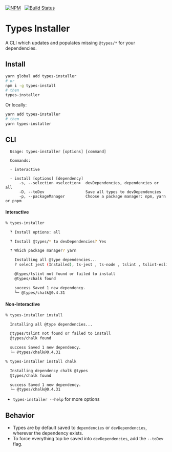 [![NPM](https://img.shields.io/npm/v/types-installer.svg)](https://nodei.co/npm/types-installer/) &nbsp; [![Build Status](https://travis-ci.org/nfour/types-installer.svg?branch=master)](https://travis-ci.org/nfour/types-installer)

# Types Installer

A CLI which updates and populates missing `@types/*` for your dependencies.

## Install
```bash
yarn global add types-installer
# or
npm i -g types-install
# then
types-installer
```

Or locally:
```bash
yarn add types-installer
# then
yarn types-installer

```



## CLI

```
  Usage: types-installer [options] [command]

  Commands:

  - interactive

  - install [options] [dependency]
      -s, --selection <selection>  devDependencies, dependencies or all
      -D, --toDev                  Save all types to devDependencies
      -p, --packageManager         Choose a package manager: npm, yarn or pnpm
```

#### Interactive

```bash
% types-installer

  ? Install options: all

  ? Install @types/* to devDependencies? Yes

  ? Which package manager? yarn

    Installing all @type dependencies...
    ? select jest (Installed), ts-jest , ts-node , tslint , tslint-eslint-rules , typescript , chalk , commander (Installed), execa , inquirer

    @types/tslint not found or failed to install
    @types/chalk found

    success Saved 1 new dependency.
    └─ @types/chalk@0.4.31
```

#### Non-Interactive
```bash
% types-installer install

  Installing all @type dependencies...

  @types/tslint not found or failed to install
  @types/chalk found

  success Saved 1 new dependency.
  └─ @types/chalk@0.4.31

```

```bash
% types-installer install chalk

  Installing dependency chalk @types
  @types/chalk found

  success Saved 1 new dependency.
  └─ @types/chalk@0.4.31
```

- `types-installer --help` for more options

## Behavior

- Types are by default saved to `dependencies` or `devDependencies`, wherever the dependency exists.
- To force everything top be saved into `devDependencies`, add the `--toDev` flag.
